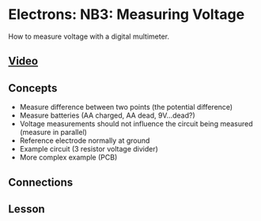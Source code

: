 # Electrons: NB3: Measuring Voltage
How to measure voltage with a digital multimeter.

## [Video](https://vimeo.com/1027762531)

## Concepts
- Measure difference between two points (the potential difference)
- Measure batteries (AA charged, AA dead, 9V...dead?)
- Voltage measurements should not influence the circuit being measured (measure in parallel)
- Reference electrode normally at ground
- Example circuit (3 resistor voltage divider)
- More complex example (PCB)

## Connections

## Lesson
